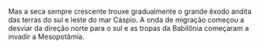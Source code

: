 ﻿Mas a seca sempre crescente trouxe gradualmente o grande êxodo andita das terras do sul e leste do mar Cáspio. A onda de migração começou a desviar da direção norte para o sul e as tropas da Babilônia começaram a invadir a Mesopotâmia.